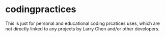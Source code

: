 # codingpractices
This is just for personal and educational coding prcatices uses, which are not directly linked to any projects by Larry Chen and/or other developers.
